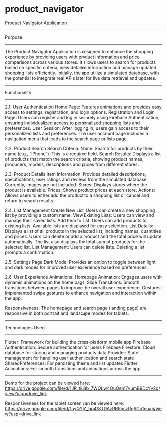# product_navigator

Product Navigator Application

*****
Purpose
*****
The Product Navigator Application is designed to enhance the shopping experience by providing users with product information and price comparisons across various stores. It allows users to search for products based on specific criteria, view detailed information and manage updated shopping lists efficiently. Initially, the app utilize a simulated database, with the potential to integrate real APIs later for live data retrieval and updates.


*****
Functionality
*****
2.1. User Authentication
Home Page: Features animations and provides easy access to settings, registration, and login options.
Registration and Login Page: Users can register and log in securely using Firebase Authentication, ensuring individualized access to personalized shopping lists and preferences.
User Session: After logging in, users gain access to their personalized lists and preferences. The user account page includes a navigation menu that leads to the search page or lists page.

2.2. Product Search
Search Criteria:
Name: Search for products by their name (e.g., “iPhone”). This is a required field.
Search Results: Displays a list of products that match the search criteria, showing product names, producers, models, descriptions and prices from different stores.

2.3. Product Details
Item Information: Provides detailed descriptions, specifications, user ratings and reviews from the simulated database. Currently, images are not included.
Stores: Displays stores where the product is available.
Prices: Shows product prices at each store.
Actions: Allows users to either add the product to a shopping list or cancel and return to search results.

2.4. List Management
Create New List: Users can create a new shopping list by providing a custom name. 
View Existing Lists: Users can view and manage their saved lists.
Add Item to List: Users can add products to existing lists. Available lists are displayed for easy selection.
List Details: Displays a list of all products in the selected list, including names, quantities and prices. Users can delete or add a product and the total price will update automatically. The list also displays the total sum of products for the selected list.
List Management: Users can delete lists. Deleting a list prompts a confirmation.

2.5. Settings Page
Dark Mode: Provides an option to toggle between light and dark modes for improved user experience based on preferences.

2.6. User Experience
Animations:
Homepage Animation: Engages users with dynamic animations on the home page.
Slide Transitions: Smooth transitions between pages to improve the overall user experience.
Gestures: Implemented swipe gestures to enhance navigation and interaction within the app.

Responsiveness:
The homepage and search page (landing page) are responsive in both portrait and landscape modes for tablets.


*****
Technologies Used
*****
Flutter: Framework for building the cross-platform mobile app
Firebase Authentication: Secure authentication for users
Firebase Firestore: Cloud database for storing and managing products data
Provider: State management for handling user authentication and search state
SharedPreferences: For persisting theme and list updates
Flutter Animations: For smooth transitions and animations across the app

*****
Demo for the project can be viewed here: https://drive.google.com/file/d/1JR_tiuBb_7WQLw4OuQem7yumB9DcYv2g/view?usp=drive_link

Responsiveness for the tablet screen can be viewed here: https://drive.google.com/file/d/1uyQYIY_bp4f8TDAzRBRoczRqACo1nua5/view?usp=drive_link
*****
